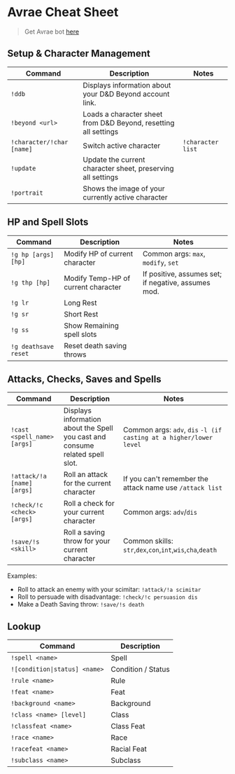 # Avrae Cheat Sheet

> Get Avrae bot [here](https://avrae.io/)

## Setup & Character Management

| Command             | Description                                                     | Notes             |
| ------------------- | --------------------------------------------------------------- | ----------------- |
| `!ddb`              | Displays information about your D&D Beyond account link.        |                   |
| `!beyond <url>`     | Loads a character sheet from D&D Beyond, resetting all settings |                   |
| `!character/!char [name]` | Switch active character                                         | `!character list` |
| `!update`           | Update the current character sheet, preserving all settings     |                   |
| `!portrait`         | Shows the image of your currently active character              |                   |

## HP and Spell Slots

| Command              | Description                         | Notes                                               |
| -------------------- | ----------------------------------- | --------------------------------------------------- |
| `!g hp [args] [hp]`  | Modify HP of current character      | Common args: `max`, `modify`, `set`                 |
| `!g thp [hp]`        | Modify Temp-HP of current character | If positive, assumes set; if negative, assumes mod. |
| `!g lr`              | Long Rest                           |                                                     |
| `!g sr`              | Short Rest                          |                                                     |
| `!g ss`              | Show Remaining spell slots          |                                                     |
| `!g deathsave reset` | Reset death saving throws           |                                                     |

## Attacks, Checks, Saves and Spells

| Command                     | Description                                              | Notes                                                      |
| --------------------------- | -------------------------------------------------------- | ---------------------------------------------------------- |
| `!cast <spell_name> [args]` | Displays information about the Spell you cast and consume related spell slot. | Common args: `adv`, `dis` `-l (if casting at a higher/lower level`                                 |
| `!attack/!a [name] [args]`     | Roll an attack for the current character                 | If you can't remember the attack name use `/attack list`   |
| `!check/!c <check> [args]`     | Roll a check for your current character                  | Common args: `adv`/`dis`                                   |
| `!save/!s <skill>`             | Roll a saving throw for your current character           | Common skills: `str`,`dex`,`con`,`int`,`wis`,`cha`,`death` |

Examples:

- Roll to attack an enemy with your scimitar: `!attack/!a scimitar`
- Roll to persuade with disadvantage: `!check/!c persuasion dis`
- Make a Death Saving throw: `!save/!s death`

## Lookup

| Command                       | Description        |
| ----------------------------- | ------------------ |
| `!spell <name>`               | Spell              |
| `![condition\|status] <name>` | Condition / Status |
| `!rule <name>`                | Rule               |
| `!feat <name>`                | Feat               |
| `!background <name>`          | Background         |
| `!class <name> [level]`       | Class              |
| `!classfeat <name>`           | Class Feat         |
| `!race <name>`                | Race               |
| `!racefeat <name>`            | Racial Feat        |
| `!subclass <name>`            | Subclass           |
